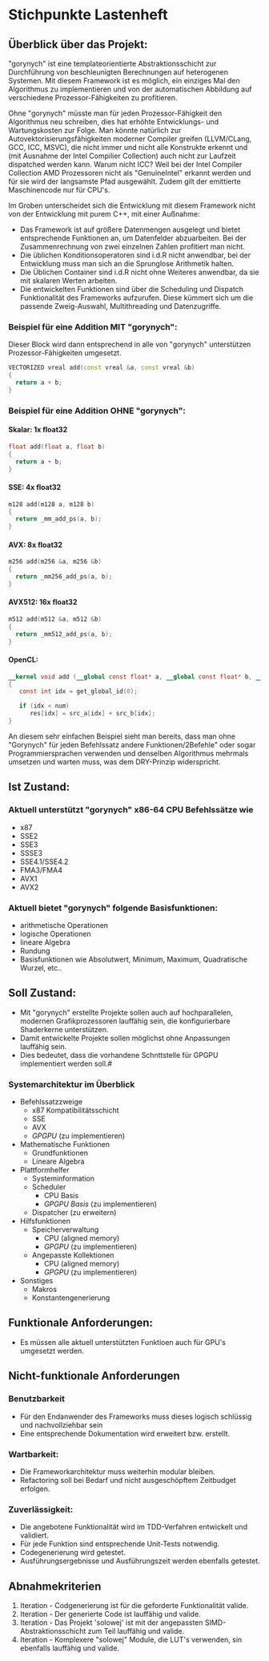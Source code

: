 # Stichpunkte Lastenheft

## Überblick über das Projekt:
"gorynych" ist eine templateorientierte Abstraktionsschicht zur Durchführung von beschleunigten Berechnungen auf heterogenen Systemen.
Mit diesem Framework ist es möglich, ein einziges Mal den Algorithmus zu implementieren und von der automatischen Abbildung
auf verschiedene Prozessor-Fähigkeiten zu profitieren.

Ohne "gorynych" müsste man für jeden Prozessor-Fähigkeit den Algorithmus neu schreiben,
dies hat erhöhte Entwicklungs- und Wartungskosten zur Folge.
Man könnte natürlich zur Autovektorisierungsfähigkeiten moderner Compiler greifen (LLVM/CLang, GCC, ICC, MSVC), die nicht immer und nicht alle Konstrukte erkennt und (mit Ausnahme der Intel Compilier Collection) auch nicht zur Laufzeit dispatched werden kann. Warum nicht ICC? Weil bei der Intel Compiler Collection AMD Prozessoren nicht als "GenuineIntel" erkannt werden und für sie wird der langsamste Pfad ausgewählt.
Zudem gilt der emittierte Maschinencode nur für CPU's.

Im Groben unterscheidet sich die Entwicklung mit diesem Framework nicht von der Entwicklung mit purem C++, mit einer Außnahme:
* Das Framework ist auf größere Datenmengen ausgelegt und bietet entsprechende Funktionen an, um Datenfelder abzuarbeiten. Bei der Zusammenrechnung von zwei einzelnen Zahlen profitiert man nicht.
* Die üblichen Konditionsoperatoren sind i.d.R nicht anwendbar, bei der Entwicklung muss man sich an die Sprunglose Arithmetik halten.
* Die Üblichen Container sind i.d.R nicht ohne Weiteres anwendbar, da sie mit skalaren Werten arbeiten.
* Die entwickelten Funktionen sind über die Scheduling und Dispatch Funktionalität des Frameworks aufzurufen. Diese kümmert sich um die passende Zweig-Auswahl, Multithreading und Datenzugriffe.


### Beispiel für eine Addition MIT "gorynych":

Dieser Block wird dann entsprechend in alle von "gorynych" unterstützen Prozessor-Fähigkeiten umgesetzt.

```C++
VECTORIZED vreal add(const vreal &a, const vreal &b)
{
  return a + b;
}
```

### Beispiel für eine Addition OHNE "gorynych":


#### Skalar: 1x float32

```C++
float add(float a, float b)
{
  return a + b;
}
```

#### SSE: 4x float32

```C++
m128 add(m128 a, m128 b)
{
  return _mm_add_ps(a, b);
}
```

#### AVX: 8x float32

```C++
m256 add(m256 &a, m256 &b)
{
  return _mm256_add_ps(a, b);
}
```

#### AVX512: 16x float32
```C++
m512 add(m512 &a, m512 &b)
{
  return _mm512_add_ps(a, b);
}
```

#### OpenCL:

```OpenCL
__kernel void add (__global const float* a, __global const float* b, __global float* result, const int num)
{
   const int idx = get_global_id(0);

   if (idx < num)
      res[idx] = src_a[idx] + src_b[idx];
}
```

An diesem sehr einfachen Beispiel sieht man bereits, dass man ohne "Gorynych" für jeden
Befehlssatz andere Funktionen/2Befehle" oder sogar Programmiersprachen verwenden und denselben Algorithmus
mehrmals umsetzen und warten muss, was dem DRY-Prinzip widerspricht.

## Ist Zustand:

### Aktuell unterstützt "gorynych" x86-64 CPU Befehlssätze wie
* x87
* SSE2
* SSE3
* SSSE3
* SSE4.1/SSE4.2
* FMA3/FMA4
* AVX1
* AVX2

### Aktuell bietet "gorynych" folgende Basisfunktionen:
* arithmetische Operationen
* logische Operationen
* lineare Algebra
* Rundung
* Basisfunktionen wie Absolutwert, Minimum, Maximum, Quadratische Wurzel, etc..

## Soll Zustand:
* Mit "gorynych" erstellte Projekte sollen auch auf hochparallelen, modernen Grafikprozessoren lauffähig sein, die konfigurierbare Shaderkerne unterstützen.
* Damit entwickelte Projekte sollen möglichst ohne Anpassungen lauffähig sein.
* Dies bedeutet, dass die vorhandene Schnttstelle für GPGPU implementiert werden soll.#

### Systemarchitektur im Überblick

* Befehlssatzzweige
  * x87 Kompatibilitätsschicht
  * SSE
  * AVX
  * _GPGPU_ (zu implementieren)
* Mathematische Funktionen
  * Grundfunktionen
  * Lineare Algebra
* Plattformhelfer
  * Systeminformation
  * Scheduler
    * CPU Basis
    * _GPGPU Basis_ (zu implementieren)
  * Dispatcher (zu erweitern)
* Hilfsfunktionen
  * Speicherverwaltung
    * CPU (aligned memory)
    * _GPGPU_ (zu implementieren)
  * Angepasste Kollektionen
    * CPU (aligned memory)
    * _GPGPU_ (zu implementieren)
* Sonstiges
  * Makros
  * Konstantengenerierung

## Funktionale Anforderungen:
* Es müssen alle aktuell unterstützten Funktioen auch für GPU's umgesetzt werden.

## Nicht-funktionale Anforderungen

### Benutzbarkeit
* Für den Endanwender des Frameworks muss dieses logisch schlüssig und nachvollziehbar sein
* Eine entsprechende Dokumentation wird erweitert bzw. erstellt.

### Wartbarkeit:
* Die Frameworkarchitektur muss weiterhin modular bleiben.
* Refactoring soll bei Bedarf und nicht ausgeschöpftem Zeitbudget erfolgen.

### Zuverlässigkeit:
* Die angebotene Funktionalität wird im TDD-Verfahren entwickelt und validiert.
* Für jede Funktion sind entsprechende Unit-Tests notwendig.
* Codegenerierung wird getestet.
* Ausführungsergebnisse und Ausführungszeit werden ebenfalls getestet.

## Abnahmekriterien
1. Iteration - Codgenerierung ist für die geforderte Funktionalität valide.
2. Iteration - Der generierte Code ist lauffähig und valide.
3. Iteration - Das Projekt 'solowej' ist mit der angepassten SIMD-Abstraktionsschicht zum Teil lauffähig und valide.
4. Iteration - Komplexere "solowej" Module, die LUT's verwenden, sin ebenfalls lauffähig und valide.

